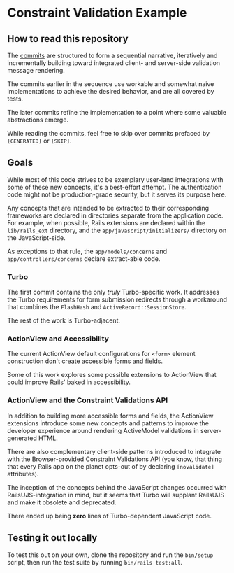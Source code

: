 # Constraint Validation Example

## How to read this repository

The [commits][] are structured to form a sequential narrative, iteratively and
incrementally building toward integrated client- and server-side validation
message rendering.

The commits earlier in the sequence use workable and somewhat naive
implementations to achieve the desired behavior, and are all covered by tests.

The later commits refine the implementation to a point where some valuable
abstractions emerge.

While reading the commits, feel free to skip over commits prefaced by
`[GENERATED]` or `[SKIP]`.

## Goals

While most of this code strives to be exemplary user-land integrations with some
of these new concepts, it's a best-effort attempt. The authentication code might
not be production-grade security, but it serves its purpose here.

Any concepts that are intended to be extracted to their corresponding frameworks
are declared in directories separate from the application code. For example,
when possible, Rails extensions are declared within the `lib/rails_ext`
directory, and the `app/javascript/initializers/` directory on the
JavaScript-side.

As exceptions to that rule, the `app/models/concerns` and
`app/controllers/concerns` declare extract-able code.

### Turbo

The first commit contains the only _truly_ Turbo-specific work. It
addresses the Turbo requirements for form submission redirects through a
workaround that combines the `FlashHash` and `ActiveRecord::SessionStore`.

The rest of the work is Turbo-adjacent.

### ActionView and Accessibility

The current ActionView default configurations for `<form>` element construction
don't create accessible forms and fields.

Some of this work explores some possible extensions to ActionView that could
improve Rails' baked in accessibility.

### ActionView and the Constraint Validations API

In addition to building more accessible forms and fields, the ActionView
extensions introduce some new concepts and patterns to improve the developer
experience around rendering ActiveModel validations in server-generated
HTML.

There are also complementary client-side patterns introduced to integrate with
the Browser-provided Constraint Validations API (you know, that thing that every
Rails app on the planet opts-out of by declaring `[novalidate]` attributes).

The inception of the concepts behind the JavaScript changes occurred with
RailsUJS-integration in mind, but it seems that Turbo will supplant RailsUJS and
make it obsolete and deprecated.

There ended up being **zero** lines of Turbo-dependent JavaScript code.

## Testing it out locally

To test this out on your own, clone the repository and run the `bin/setup`
script, then run the test suite by running `bin/rails test:all`.

[commits]: https://github.com/seanpdoyle/constraint-validation-example/commits/main
